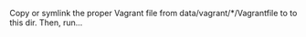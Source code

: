 Copy or symlink the proper Vagrant file from data/vagrant/*/Vagrantfile to to this dir. Then, run...